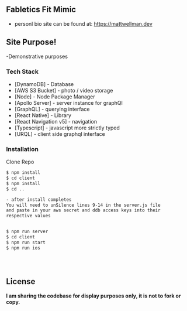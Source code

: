 ## Fabletics Fit Mimic

- personl bio site can be found at:
  https://mattwellman.dev

## Site Purpose!

-Demonstrative purposes

### Tech Stack

- [DynamoDB] - Database
- [AWS S3 Bucket] - photo / video storage
- [Node] - Node Package Manager
- [Apollo Server] - server instance for graphQl
- [GraphQL] - querying interface
- [React Native] - Library
- [React Navigation v5] - navigation
- [Typescript] - javascript more strictly typed
- [URQL] - client side graphql interface

### Installation

Clone Repo

```sh
$ npm install
$ cd client
$ npm install
$ cd ..

- after install completes
You will need to unSilence lines 9-14 in the server.js file
and paste in your aws secret and ddb access keys into their
respective values


$ npm run server
$ cd client
$ npm run start
$ npm run ios





```

## License

**I am sharing the codebase for display purposes only, it is not to fork or copy.**
